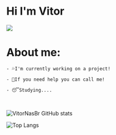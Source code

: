 # Hi I'm Vitor

<img src="https://discord.c99.nl/widget/theme-3/396468587398823938.png">  

<br/>

# About me:

```
- 💦I'm currently working on a project!
 
- 👊If you need help you can call me!
 
- 😴Studying....
```
<br/>

<div margin-left="500px">

![VitorNasBr GitHub stats](https://github-readme-stats.vercel.app/api?username=VitorNasBr&show_icons=true&theme=algolia) 

</div>
      



![Top Langs](https://github-readme-stats.vercel.app/api/top-langs/?username=VitorNasBr&langs_count=8&theme=algolia)
